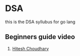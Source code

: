 # DSA
this is the DSA syllubus for go lang


## Beginners guide video
1. [Hitesh Choudhary](https://www.youtube.com/watch?v=JoUSa8jtadE&list=PLRAV69dS1uWQGDQoBYMZWKjzuhCaOnBpa&index=13)
